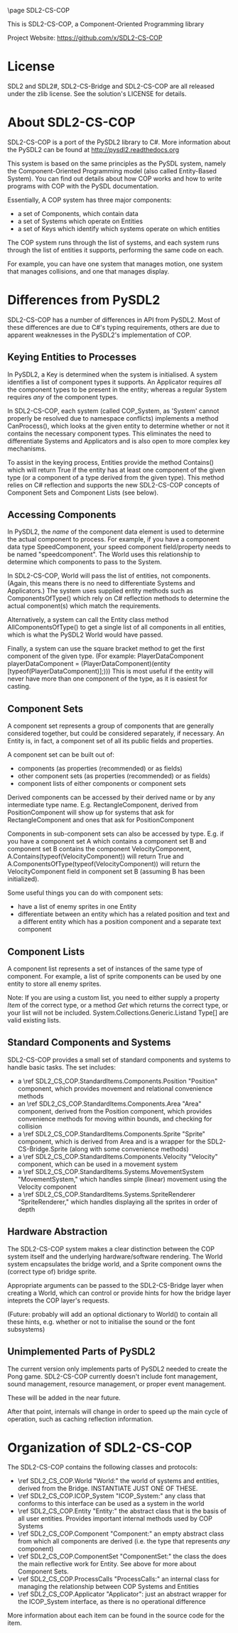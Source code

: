 \page SDL2-CS-COP

This is SDL2-CS-COP, a Component-Oriented Programming library

Project Website: https://github.com/x/SDL2-CS-COP

License
=======

SDL2 and SDL2#, SDL2-CS-Bridge and SDL2-CS-COP are all released under the zlib license.
See the solution's LICENSE for details.

About SDL2-CS-COP
=================

SDL2-CS-COP is a port of the PySDL2 library to C#.
More information about the PySDL2 can be found at
http://pysdl2.readthedocs.org

This system is based on the same principles as the PySDL system,
namely the Component-Oriented Programming model
(also called Entity-Based System).
You can find out details about how COP works
and how to write programs with COP
with the PySDL documentation.

Essentially, A COP system has three major components:
- a set of Components, which contain data
- a set of Systems which operate on Entities
- a set of Keys which identify which systems operate on which entities

The COP system runs through the list of systems,
and each system runs through the list of entities it supports,
performing the same code on each.

For example, you can have one system that manages motion,
one system that manages collisions,
and one that manages display.

Differences from PySDL2
=======================

SDL2-CS-COP has a number of differences in API from PySDL2.
Most of these differences are due to C#'s typing requirements,
others are due to apparent weaknesses in the PySDL2's implementation of COP.

Keying Entities to Processes
----------------------------

In PySDL2, a Key is determined when the system is initialised.
A system identifies a list of component types it supports.
An Applicator requires *all* the component types to be present in the entity;
whereas a regular System requires *any* of the component types.

In SDL2-CS-COP, each system (called COP_System, as 'System' cannot properly be resolved due to namespace conflicts)
implements a method CanProcess(),
which looks at the given entity to determine whether or not it contains
the necessary component types.
This eliminates the need to differentiate Systems and Applicators
and is also open to more complex key mechanisms.

To assist in the keying process,
Entities provide the method Contains(<type>)
which will return True if the entity has at least one component
of the given type (or a component of a type derived from the given type).
This method relies on C# reflection and supports
the new SDL2-CS-COP concepts of Component Sets and Component Lists
(see below).

Accessing Components
--------------------

In PySDL2, the *name* of the component data element is used to determine
the actual component to process.
For example, if you have a component data type SpeedComponent,
your speed component field/property needs to be named "speedcomponent".
The World uses this relationship to determine which components to pass to the System.

In SDL2-CS-COP, World will pass the list of entities, not components.
(Again, this means there is no need to differentiate Systems and Applicators.)
The system uses supplied entity methods such as ComponentsOfType()
which rely on C# reflection methods to determine the actual component(s)
which match the requirements.

Alternatively, a system can call the Entity class method AllComponentsOfType(<entity list>)
to get a single list of all components in all entities,
which is what the PySDL2 World would have passed.

Finally, a system can use the square bracket method to get the first component of the given type.
(For example: PlayerDataComponent playerDataComponent = (PlayerDataComponent)(entity [typeof(PlayerDataComponent)];)))
This is most useful if the entity will never have more than one component of the type,
as it is easiest for casting.


Component Sets
--------------

A component set represents a group of components that are generally considered together,
but could be considered separately, if necessary.
An Entity is, in fact, a component set of all its public fields and properties.

A component set can be built out of:
 - components (as properties (recommended) or as fields)
 - other component sets (as properties (recommended) or as fields)
 - component lists of either components or component sets

Derived components can be accessed by their derived name or by any intermediate type name.
E.g. RectangleComponent, derived from PositionComponent will show up for
systems that ask for RectangleComponent and ones that ask for PositionComponent

Components in sub-component sets can also be accessed by type.
E.g. if you have a component set A which contains a component set B
and component set B contains the component VelocityComponent,
A.Contains(typeof(VelocityComponent)) will return True and
A.ComponentsOfType(typeof(VelocityComponent)) will return
the VelocityComponent field in component set B (assuming B has been initialized).

Some useful things you can do with component sets:
- have a list of enemy sprites in one Entity
- differentiate between an entity which has a related position and text and a different entity which has a position component and a separate text component

Component Lists
---------------

A component list represents a set of instances of the same type of component.
For example, a list of sprite components can be used by one entity to store all enemy sprites.

Note: If you are using a custom list, you need to either supply a property _Item_ of the correct type,
or a method _Get_ which returns the correct type, or your list will not be included.
System.Collections.Generic.List<Type>and Type[] are valid existing lists.

Standard Components and Systems
-------------------------------

SDL2-CS-COP provides a small set of standard components and systems to handle basic tasks.
The set includes:
- a \ref SDL2_CS_COP.StandardItems.Components.Position "Position" component, which provides movement and relational convenience methods
- an \ref SDL2_CS_COP.StandardItems.Components.Area "Area" component, derived from the Position component, which provides convenience methods for moving within bounds, and checking for collision
- a \ref SDL2_CS_COP.StandardItems.Components.Sprite "Sprite" component, which is derived from Area and is a wrapper for the SDL2-CS-Bridge.Sprite (along with some convenience methods)
- a \ref SDL2_CS_COP.StandardItems.Components.Velocity "Velocity" component, which can be used in a movement system
- a \ref SDL2_CS_COP.StandardItems.Systems.MovementSystem "MovementSystem," which handles simple (linear) movement using the Velocity component
- a \ref SDL2_CS_COP.StandardItems.Systems.SpriteRenderer "SpriteRenderer," which handles displaying all the sprites in order of depth


Hardware Abstraction
--------------------

The SDL2-CS-COP system makes a clear distinction between
the COP system itself and the underlying hardware/software
rendering. The World system encapsulates the bridge world,
and a Sprite component owns the (correct type of) bridge sprite.

Appropriate arguments can be passed to the SDL2-CS-Bridge layer
when creating a World, which can control or provide hints for
how the bridge layer inteprets the COP layer's requests.

(Future: probably will add an optional dictionary to World()
to contain all these hints, e.g. whether or not to initialise
the sound or the font subsystems)

Unimplemented Parts of PySDL2
-----------------------------

The current version only implements parts of PySDL2
needed to create the Pong game.
SDL2-CS-COP currently doesn't include font management,
sound management, resource management, or proper event management.

These will be added in the near future.

After that point, internals will change in order to
speed up the main cycle of operation, such as caching reflection information.

Organization of SDL2-CS-COP
===========================

The SDL2-CS-COP contains the following classes and protocols:
- \ref SDL2_CS_COP.World "World:" the world of systems and entities, derived from the Bridge. INSTANTIATE JUST ONE OF THESE.
- \ref SDL2_CS_COP.ICOP_System "ICOP_System:" any class that conforms to this interface can be used as a system in the world
- \ref SDL2_CS_COP.Entity "Entity:" the abstract class that is the basis of all user entities. Provides important internal methods used by COP Systems
- \ref SDL2_CS_COP.Component "Component:" an empty abstract class from which all components are derived (i.e. the type that represents *any* component)
- \ref SDL2_CS_COP.ComponentSet "ComponentSet:" the class the does the main reflective work for Entity. See above for more about Component Sets.
- \ref SDL2_CS_COP.ProcessCalls "ProcessCalls:" an internal class for managing the relationship between COP Systems and Entities
- \ref SDL2_CS_COP.Applicator "Applicator": just an abstract wrapper for the ICOP_System interface, as there is no operational difference

More information about each item can be found in the source code for the item.
